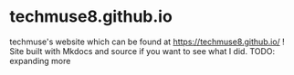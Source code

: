 # techmuse8.github.io
techmuse's website which can be found at https://techmuse8.github.io/ !
Site built with Mkdocs and source if you want to see what I did.
TODO: expanding more